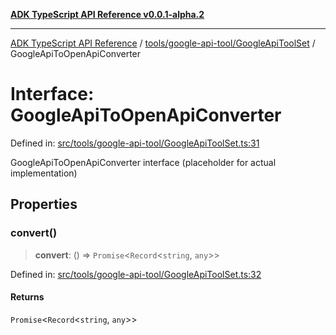 [**ADK TypeScript API Reference v0.0.1-alpha.2**](../../../../README.md)

***

[ADK TypeScript API Reference](../../../../modules.md) / [tools/google-api-tool/GoogleApiToolSet](../README.md) / GoogleApiToOpenApiConverter

# Interface: GoogleApiToOpenApiConverter

Defined in: [src/tools/google-api-tool/GoogleApiToolSet.ts:31](https://github.com/njraladdin/adk-typescript/blob/main/src/tools/google-api-tool/GoogleApiToolSet.ts#L31)

GoogleApiToOpenApiConverter interface (placeholder for actual implementation)

## Properties

### convert()

> **convert**: () => `Promise`\<`Record`\<`string`, `any`\>\>

Defined in: [src/tools/google-api-tool/GoogleApiToolSet.ts:32](https://github.com/njraladdin/adk-typescript/blob/main/src/tools/google-api-tool/GoogleApiToolSet.ts#L32)

#### Returns

`Promise`\<`Record`\<`string`, `any`\>\>
